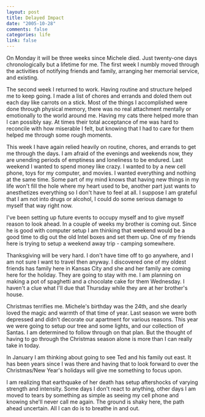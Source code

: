 ```yaml
--- 
layout: post
title: Delayed Impact
date: "2005-10-28"
comments: false
categories: life
link: false
---
```

On Monday it will be three weeks since Michele died. Just twenty-one days chronologically but a lifetime for me. The first week I numbly moved through the activities of notifying friends and family, arranging her memorial service, and existing.

The second week I returned to work. Having routine and structure helped me to keep going. I made a list of chores and errands and doled them out each day like carrots on a stick. Most of the things I accomplished were done through physical memory, there was no real attachment mentally or emotionally to the world around me. Having my cats there helped more than I can possibly say. At times their total acceptance of me was hard to reconcile with how miserable I felt, but knowing that I had to care for them helped me through some rough moments.

This week I have again relied heavily on routine, chores, and errands to get me through the days. I am afraid of the evenings and weekends now, they are unending periods of emptiness and loneliness to be endured. Last weekend I wanted to spend money like crazy. I wanted to by a new cell phone, toys for my computer, and movies. I wanted everything and nothing at the same time. Some part of my mind knows that having new things in my life won't fill the hole where my heart used to be, another part just wants to anesthetizes everything so I don't have to feel at all. I suppose I am grateful that I am not into drugs or alcohol, I could do some serious damage to myself that way right now.

I've been setting up future events to occupy myself and to give myself reason to look ahead. In a couple of weeks my brother is coming out. Since he is good with computer setup I am thinking that weekend would be a good time to dig out the old Intel boxes and set them up. One of my friends here is trying to setup a weekend away trip - camping somewhere.

Thanksgiving will be very hard. I don't have time off to go anywhere, and I am not sure I want to travel then anyway. I discovered one of my oldest friends has family here in Kansas City and she and her family are coming here for the holiday. They are going to stay with me. I am planning on making a pot of spaghetti and a chocolate cake for them Wednesday. I haven't a clue what I'll due that Thursday while they are at her brother's house.

Christmas terrifies me. Michele's birthday was the 24th, and she dearly loved the magic and warmth of that time of year. Last season we were both depressed and didn't decorate our apartment for various reasons. This year we were going to setup our tree and some lights, and our collection of Santas. I am determined to follow through on that plan. But the thought of having to go through the Christmas season alone is more than I can really take in today.

In January I am thinking about going to see Ted and his family out east. It has been years since I was there and having that to look forward to over the Christmas/New Year's holidays will give me something to focus upon.

I am realizing that earthquake of her death has setup aftershocks of varying strength and intensity. Some days I don't react to anything, other days I am moved to tears by something as simple as seeing my cell phone and knowing she'll never call me again. The ground is shaky here, the path ahead uncertain. All I can do is to breathe in and out.
